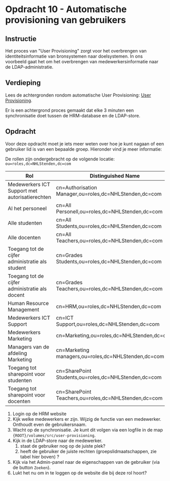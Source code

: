 # Opdracht 10 - Automatische provisioning van gebruikers

## Instructie

Het proces van "User Provisioning" zorgt voor het overbrengen van identiteitsinformatie van bronsystemen naar
doelsystemen.
In ons voorbeeld gaat het om het overbrengen van medewerkersinformatie naar de LDAP-administratie.

## Verdieping

Lees de achtergronden rondom automatische User Provisioning: [User Provisioning](./User%20Provisioning.MD).

Er is een achtergrond proces gemaakt dat elke 3 minuten een synchronisatie doet tussen de HRM-database en de LDAP-store.

## Opdracht

Voor deze opdracht moet je iets meer weten over hoe je kunt nagaan of een gebruiker lid is van een bepaalde groep.
Hieronder vind je meer informatie:

De rollen zijn ondergebracht op de volgende locatie: `ou=roles,dc=NHLStenden,dc=com`

| Rol                                             | Distinguished Name                                     |
|-------------------------------------------------|--------------------------------------------------------|
| Medewerkers ICT Support met autorisatierechten  | cn=Authorisation Manager,ou=roles,dc=NHLStenden,dc=com | 
| Al het personeel                                | cn=All Personell,ou=roles,dc=NHLStenden,dc=com         | 
| Alle studenten                                  | cn=All Students,ou=roles,dc=NHLStenden,dc=com          | 
| Alle docenten                                   | cn=All Teachers,ou=roles,dc=NHLStenden,dc=com          | 
| Toegang tot de cijfer administratie als student | cn=Grades Students,ou=roles,dc=NHLStenden,dc=com       | 
| Toegang tot de cijfer administratie als docent  | cn=Grades Teachers,ou=roles,dc=NHLStenden,dc=com       | 
| Human Resource Management                       | cn=HRM,ou=roles,dc=NHLStenden,dc=com                   | 
| Medewerkers ICT Support                         | cn=ICT Support,ou=roles,dc=NHLStenden,dc=com           | 
| Medewerkers Marketing                           | cn=Marketing,ou=roles,dc=NHLStenden,dc=com             | 
| Managers van de afdeling Marketing              | cn=Marketing managers,ou=roles,dc=NHLStenden,dc=com    | 
| Toegang tot sharepoint voor studenten           | cn=SharePoint Students,ou=roles,dc=NHLStenden,dc=com   | 
| Toegang tot sharepoint voor docenten            | cn=SharePoint Teachers,ou=roles,dc=NHLStenden,dc=com   | 

1. Login op de HRM website
2. Kijk welke medewerkers er zijn. Wijzig de functie van een medewerker. Onthoudt even de gebruikersnaam.
3. Wacht op de synchronisatie. Je kunt dit volgen via een logfile in de map `{ROOT}/volumes/src/user-provisioning`.
4. Kijk in de LDAP-store naar de medewerker.
    1. staat de gebruiker nog op de juiste plek?
    2. heeft de gebruiker de juiste rechten (groepslidmaatschappen, zie tabel hier boven) ?
5. Kijk via het Admin-panel naar de eigenschappen van de gebruiker (via de button `Zoeken`).
6. Lukt het nu om in te loggen op de website die bij deze rol hoort?
